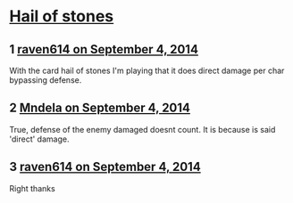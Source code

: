 # [Hail of stones](https://community.fantasyflightgames.com/topic/121191-hail-of-stones/)

## 1 [raven614 on September 4, 2014](https://community.fantasyflightgames.com/topic/121191-hail-of-stones/?do=findComment&comment=1248074)

With the card hail of stones I'm playing that it does direct damage per char bypassing defense.

## 2 [Mndela on September 4, 2014](https://community.fantasyflightgames.com/topic/121191-hail-of-stones/?do=findComment&comment=1248165)

True, defense of the enemy damaged doesnt count. It is because is said 'direct' damage.

## 3 [raven614 on September 4, 2014](https://community.fantasyflightgames.com/topic/121191-hail-of-stones/?do=findComment&comment=1248278)

Right thanks

